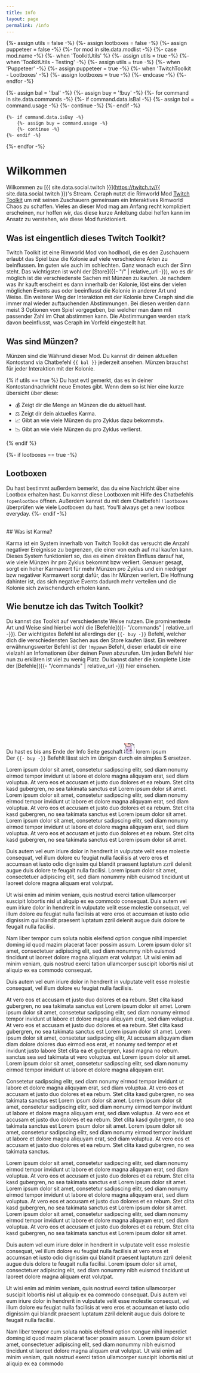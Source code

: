 ```yaml
---
title: Info
layout: page
permalink: /info
---
```


<link rel="stylesheet" href="{{- 'assets/css/core.css' | relative_url -}} "/>
<script src="{{- 'assets/js/tabs.js' | relative_url -}}"></script>
<script src="{{- 'assets/js/filter.js' | relative_url -}}"></script>
<script src="https://www.kryogenix.org/code/browser/sorttable/sorttable.js"></script>

{%- assign utils = false -%}
{%- assign lootboxes = false -%}
{%- assign puppeteer = false -%}
{%- for mod in site.data.modlist -%}
    {%- case mod.name -%}
        {%- when 'ToolkitUtils' %}
            {%- assign utils = true -%}
        {%- when 'ToolkitUtils - Testing' -%}
            {%- assign utils = true -%}
        {%- when 'Puppeteer' -%}
            {%- assign puppeteer = true -%}
        {%- when 'TwitchToolkit - Lootboxes' -%}
            {%- assign lootboxes = true -%}
    {%- endcase -%}
{%- endfor -%}


{%- assign bal = '!bal' -%}
{%- assign buy = '!buy' -%}
{%- for command in site.data.commands -%}
    {%- if command.data.isBal -%}
        {%- assign bal = command.usage -%}
        {%- continue -%}
    {%- endif -%}

    {%- if command.data.isBuy -%}
        {%- assign buy = command.usage -%}
        {%- continue -%}
    {%- endif -%}
{%- endfor -%}

# Wilkommen

Wilkommen zu [{{ site.data.social.twitch }}](https://twitch.tv/{{ site.data.social.twitch }})'s Stream.
Ceraph nutzt die Rimworld Mod
[Twitch Toolkit](https://steamcommunity.com/sharedfiles/filedetails/?id=1718525787) um mit seinen Zuschauern gemeinsam ein Interaktives Rimworld Chaos zu schaffen. 
Vieles an dieser Mod mag am Anfang recht kompliziert erscheinen, nur hoffen wir, das diese kurze Anleitung dabei helfen kann im Ansatz zu verstehen, wie diese Mod funktioniert.

## Was ist eingentlich dieses Twitch Toolkit?

Twitch Toolkit ist eine Rimworld Mod von hodlhodl, die es den Zuschauern erlaubt das Spiel bzw die Kolonie auf viele verschiedene 
Arten zu beinflussen. Im guten wie auch im schlechten. Ganz wonach euch der Sinn steht. Das wichtigsten ist wohl der [Store]({{- "/" | relative_url -}}),
wo es dir möglich ist die verschiedenste Sachen mit Münzen zu kaufen. Je nachdem was ihr kauft erscheint es dann innerhalb der Kolonie,
löst eins der vielen möglichen Events aus oder beeinflusst die Kolonie in anderer Art und Weise. 
Ein weiterer Weg der Interaktion mit der Kolonie bzw Ceraph sind die immer mal wieder auftauchenden Abstimmungen. Bei diesen werden dann meist
3 Optionen vom Spiel vorgegeben, bei welcher man dann mit passender Zahl im Chat abstimmen kann. Die Abstimmungen werden stark davon beeinflusst, was Ceraph im Vorfeld eingestellt hat.

## Was sind Münzen?

Münzen sind die Währund dieser Mod. Du kannst dir deinen aktuellen Kontostand via Chatbefehl `{{ bal }}` jederzeit ansehen.
Münzen brauchst für jeder Interaktion mit der Kolonie. 

{% if utils == true %}
Du hast evtl gemerkt, das es in deiner Kontostandnachricht neue Emotes gibt. Wenn dem so ist hier eine kurze übersicht über diese:

- 💰 Zeigt dir die Menge an Münzen die du aktuell hast.
- ⚖ Zeigt dir dein aktuelles Karma.
- 📈 Gibt an wie viele Münzen du pro Zyklus dazu bekommst+.
- 📉 Gibt an wie viele Münzen du pro Zyklus verlierst.

{% endif %}

{%- if lootboxes == true -%}
## Lootboxen
Du hast bestimmt außerdem bemerkt, das du eine Nachricht über eine Lootbox erhalten hast. Du kannst diese Lootboxen
mit Hilfe des Chatbefehls `!openlootbox` öffnen. Außerdem kannst du mit dem Chatbefehl `!lootboxes` überprüfen wie viele Lootboxen du hast.
You'll always get a new lootbox everyday.
{%- endif -%}

<br/>
## Was ist Karma?

Karma ist ein System innerhalb von Twitch Toolkit das versucht die Anzahl negativer Ereignisse zu begrenzen,
die einer von euch auf mal kaufen kann. Dieses System funktioniert so, das es einen direkten Einfluss darauf hat,
wie viele Münzen ihr pro Zyklus bekommt bzw verliert. Genauer gesagt, sorgt ein hoher Karmawert für mehr Münzen
pro Zyklus und ein niedriger bzw negativer Karmawert sorgt dafür, das ihr Münzen verliert. Die Hoffnung dahinter ist,
das sich negative Events dadurch mehr verteilen und die Kolonie sich zwischendurch erholen kann.

## Wie benutze ich das Twitch Toolkit?

Du kannst das Toolkit auf verschiedenste Weise nutzen. Die prominenteste Art und Weise sind hierbei wohl die
[Befehle]({{- "/commands" | relative_url -}}). Der wichtigstes Befehl ist allerdings der `{{- buy -}}` Befehl,
welcher dich die verschiedensten Sachen aus den Store kaufen lässt. Ein weiterer erwähnungswerter Befehl ist
der `!mypawn` Befehl, dieser erlaubt dir eine vielzahl an Infomationen über deinen Pawn abzurufen. Um jeden
Befehl hier nun zu erklären ist viel zu wenig Platz. Du kannst daher die komplette Liste der [Befehle]({{- "/commands" | relative_url -}})
hier einsehen.

<br/>
<br/>
<br/>
<br/>
<br/>
<br/>
<br/>
<br/>
<br/>
<br/>

Du hast es bis ans Ende der Info Seite geschaft ![alt text](assets/img/3.0.gif) lorem ipsum <br/>
 Der `{{- buy -}}` Befehlt lässt sich im übrigen durch ein simples $ ersetzen. <br/>

Lorem ipsum dolor sit amet, consetetur sadipscing elitr, sed diam nonumy eirmod tempor invidunt ut labore et dolore magna aliquyam erat, sed diam voluptua. At vero eos et accusam et justo duo dolores et ea rebum. Stet clita kasd gubergren, no sea takimata sanctus est Lorem ipsum dolor sit amet. Lorem ipsum dolor sit amet, consetetur sadipscing elitr, sed diam nonumy eirmod tempor invidunt ut labore et dolore magna aliquyam erat, sed diam voluptua. At vero eos et accusam et justo duo dolores et ea rebum. Stet clita kasd gubergren, no sea takimata sanctus est Lorem ipsum dolor sit amet. Lorem ipsum dolor sit amet, consetetur sadipscing elitr, sed diam nonumy eirmod tempor invidunt ut labore et dolore magna aliquyam erat, sed diam voluptua. At vero eos et accusam et justo duo dolores et ea rebum. Stet clita kasd gubergren, no sea takimata sanctus est Lorem ipsum dolor sit amet.   

Duis autem vel eum iriure dolor in hendrerit in vulputate velit esse molestie consequat, vel illum dolore eu feugiat nulla facilisis at vero eros et accumsan et iusto odio dignissim qui blandit praesent luptatum zzril delenit augue duis dolore te feugait nulla facilisi. Lorem ipsum dolor sit amet, consectetuer adipiscing elit, sed diam nonummy nibh euismod tincidunt ut laoreet dolore magna aliquam erat volutpat.   

Ut wisi enim ad minim veniam, quis nostrud exerci tation ullamcorper suscipit lobortis nisl ut aliquip ex ea commodo consequat. Duis autem vel eum iriure dolor in hendrerit in vulputate velit esse molestie consequat, vel illum dolore eu feugiat nulla facilisis at vero eros et accumsan et iusto odio dignissim qui blandit praesent luptatum zzril delenit augue duis dolore te feugait nulla facilisi.   

Nam liber tempor cum soluta nobis eleifend option congue nihil imperdiet doming id quod mazim placerat facer possim assum. Lorem ipsum dolor sit amet, consectetuer adipiscing elit, sed diam nonummy nibh euismod tincidunt ut laoreet dolore magna aliquam erat volutpat. Ut wisi enim ad minim veniam, quis nostrud exerci tation ullamcorper suscipit lobortis nisl ut aliquip ex ea commodo consequat.   

Duis autem vel eum iriure dolor in hendrerit in vulputate velit esse molestie consequat, vel illum dolore eu feugiat nulla facilisis.   

At vero eos et accusam et justo duo dolores et ea rebum. Stet clita kasd gubergren, no sea takimata sanctus est Lorem ipsum dolor sit amet. Lorem ipsum dolor sit amet, consetetur sadipscing elitr, sed diam nonumy eirmod tempor invidunt ut labore et dolore magna aliquyam erat, sed diam voluptua. At vero eos et accusam et justo duo dolores et ea rebum. Stet clita kasd gubergren, no sea takimata sanctus est Lorem ipsum dolor sit amet. Lorem ipsum dolor sit amet, consetetur sadipscing elitr, At accusam aliquyam diam diam dolore dolores duo eirmod eos erat, et nonumy sed tempor et et invidunt justo labore Stet clita ea et gubergren, kasd magna no rebum. sanctus sea sed takimata ut vero voluptua. est Lorem ipsum dolor sit amet. Lorem ipsum dolor sit amet, consetetur sadipscing elitr, sed diam nonumy eirmod tempor invidunt ut labore et dolore magna aliquyam erat.   

Consetetur sadipscing elitr, sed diam nonumy eirmod tempor invidunt ut labore et dolore magna aliquyam erat, sed diam voluptua. At vero eos et accusam et justo duo dolores et ea rebum. Stet clita kasd gubergren, no sea takimata sanctus est Lorem ipsum dolor sit amet. Lorem ipsum dolor sit amet, consetetur sadipscing elitr, sed diam nonumy eirmod tempor invidunt ut labore et dolore magna aliquyam erat, sed diam voluptua. At vero eos et accusam et justo duo dolores et ea rebum. Stet clita kasd gubergren, no sea takimata sanctus est Lorem ipsum dolor sit amet. Lorem ipsum dolor sit amet, consetetur sadipscing elitr, sed diam nonumy eirmod tempor invidunt ut labore et dolore magna aliquyam erat, sed diam voluptua. At vero eos et accusam et justo duo dolores et ea rebum. Stet clita kasd gubergren, no sea takimata sanctus.   

Lorem ipsum dolor sit amet, consetetur sadipscing elitr, sed diam nonumy eirmod tempor invidunt ut labore et dolore magna aliquyam erat, sed diam voluptua. At vero eos et accusam et justo duo dolores et ea rebum. Stet clita kasd gubergren, no sea takimata sanctus est Lorem ipsum dolor sit amet. Lorem ipsum dolor sit amet, consetetur sadipscing elitr, sed diam nonumy eirmod tempor invidunt ut labore et dolore magna aliquyam erat, sed diam voluptua. At vero eos et accusam et justo duo dolores et ea rebum. Stet clita kasd gubergren, no sea takimata sanctus est Lorem ipsum dolor sit amet. Lorem ipsum dolor sit amet, consetetur sadipscing elitr, sed diam nonumy eirmod tempor invidunt ut labore et dolore magna aliquyam erat, sed diam voluptua. At vero eos et accusam et justo duo dolores et ea rebum. Stet clita kasd gubergren, no sea takimata sanctus est Lorem ipsum dolor sit amet.   

Duis autem vel eum iriure dolor in hendrerit in vulputate velit esse molestie consequat, vel illum dolore eu feugiat nulla facilisis at vero eros et accumsan et iusto odio dignissim qui blandit praesent luptatum zzril delenit augue duis dolore te feugait nulla facilisi. Lorem ipsum dolor sit amet, consectetuer adipiscing elit, sed diam nonummy nibh euismod tincidunt ut laoreet dolore magna aliquam erat volutpat.   

Ut wisi enim ad minim veniam, quis nostrud exerci tation ullamcorper suscipit lobortis nisl ut aliquip ex ea commodo consequat. Duis autem vel eum iriure dolor in hendrerit in vulputate velit esse molestie consequat, vel illum dolore eu feugiat nulla facilisis at vero eros et accumsan et iusto odio dignissim qui blandit praesent luptatum zzril delenit augue duis dolore te feugait nulla facilisi.   

Nam liber tempor cum soluta nobis eleifend option congue nihil imperdiet doming id quod mazim placerat facer possim assum. Lorem ipsum dolor sit amet, consectetuer adipiscing elit, sed diam nonummy nibh euismod tincidunt ut laoreet dolore magna aliquam erat volutpat. Ut wisi enim ad minim veniam, quis nostrud exerci tation ullamcorper suscipit lobortis nisl ut aliquip ex ea commodo